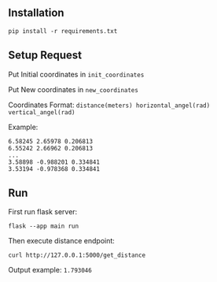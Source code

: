 ## Installation
```pip install -r requirements.txt```
## Setup Request
Put Initial coordinates in `init_coordinates`

Put New coordinates in `new_coordinates`

Coordinates Format: `distance(meters) horizontal_angel(rad) vertical_angel(rad)`

Example: 
```
6.58245 2.65978 0.206813
6.55242 2.66962 0.206813
...
3.58898 -0.988201 0.334841
3.53194 -0.978368 0.334841
```
## Run
First run flask server:

```flask --app main run```

Then execute distance endpoint:

```curl http://127.0.0.1:5000/get_distance```

Output example: `1.793046`

